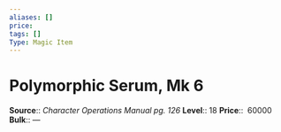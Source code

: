 ```yaml
---
aliases: []
price:  
tags: []
Type: Magic Item
---
```


# Polymorphic Serum, Mk 6

**Source**:: _Character Operations Manual pg. 126_
**Level**:: 18
**Price**::  60000
**Bulk**:: —
